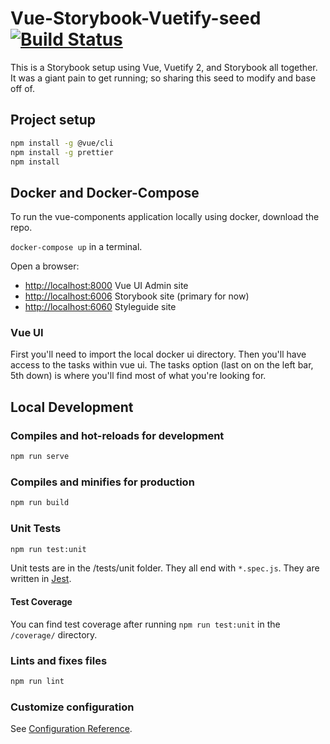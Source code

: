 # Vue-Storybook-Vuetify-seed [![Build Status](https://travis-ci.org/stephenst/vue-storybook-vuetify-seed.svg?branch=master)](https://travis-ci.org/stephenst/vue-storybook-vuetify-seed)

This is a Storybook setup using Vue, Vuetify 2, and Storybook all together.  It was a giant pain to get running; so sharing this seed to modify and base off of.

## Project setup

```bash
npm install -g @vue/cli
npm install -g prettier
npm install
```

## Docker and Docker-Compose

To run the vue-components application locally using docker, download the repo.

`docker-compose up` in a terminal.

Open a browser:

- <http://localhost:8000> Vue UI Admin site
- <http://localhost:6006> Storybook site (primary for now)
- <http://localhost:6060> Styleguide site

### Vue UI

First you'll need to import the local docker ui directory.
Then you'll have access to the tasks within vue ui.
The tasks option (last on on the left bar, 5th down) is where you'll find most of what you're looking for.

## Local Development

### Compiles and hot-reloads for development

```bash
npm run serve
```

### Compiles and minifies for production

```bash
npm run build
```

### Unit Tests

```bash
npm run test:unit
```

Unit tests are in the /tests/unit folder.  They all end with `*.spec.js`.  They are written in [Jest](https://jestjs.io/).

#### Test Coverage

You can find test coverage after running `npm run test:unit` in the `/coverage/` directory.

### Lints and fixes files

```bash
npm run lint
```

### Customize configuration

See [Configuration Reference](https://cli.vuejs.org/config/).
